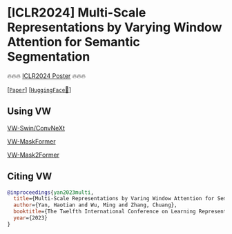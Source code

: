 # [ICLR2024] Multi-Scale Representations by Varying Window Attention for Semantic Segmentation

<!-- [[`Code`](https://github.com/yan-hao-tian/lawin/blob/70903a10403d4d8b87b0a2fe39a7cf045cf5a476/mask_former/modeling/heads/pixel_decoder.py#L196)] -->

🔥🔥🔥 [ICLR2024 Poster](https://openreview.net/forum?id=lAhWGOkpSR) 🔥🔥🔥

[[`Paper`](https://openreview.net/pdf?id=lAhWGOkpSR)]
[[`HuggingFace`🤗](https://huggingface.co/yan-hao-tian)]

## Using VW
[VW-Swin/ConvNeXt]()

[VW-MaskFormer](MaskFormer)

[VW-Mask2Former](Mask2Former)


## <a name="CitingMaskFormer"></a>Citing VW

<!-- If you use VWA or VWFormer in your research or wish to refer to the baseline results published in the [Model Zoo]((#ModelZoo)), please use the following BibTeX entry. -->

```BibTeX
@inproceedings{yan2023multi,
  title={Multi-Scale Representations by Varing Window Attention for Semantic Segmentation},
  author={Yan, Haotian and Wu, Ming and Zhang, Chuang},
  booktitle={The Twelfth International Conference on Learning Representations},
  year={2023}
}
```
